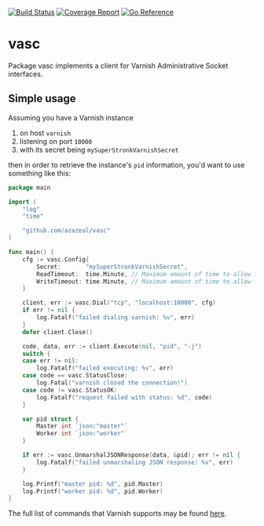 [![Build Status](https://github.com/azazeal/vasc/actions/workflows/build.yml/badge.svg)](https://github.com/azazeal/vasc/actions/workflows/build.yml)
[![Coverage Report](https://coveralls.io/repos/github/azazeal/vasc/badge.svg?branch=master)](https://coveralls.io/github/azazeal/vasc?branch=master)
[![Go Reference](https://pkg.go.dev/badge/github.com/vasc.svg)](https://pkg.go.dev/github.com/azazeal/vasc)

# vasc

Package vasc implements a client for Varnish Administrative Socket interfaces.

## Simple usage

Assuming you have a Varnish instance

1. on host `varnish`
2. listening on port `10000`
3. with its secret being `mySuperStronkVarnishSecret`

then in order to retrieve the instance's `pid` information, you'd want to use
something like this:

```go
package main

import (
	"log"
	"time"

	"github.com/azazeal/vasc"
)

func main() {
	cfg := vasc.Config{
		Secret:       "mySuperStronkVarnishSecret",
		ReadTimeout:  time.Minute, // Maximum amount of time to allow for reads
		WriteTimeout: time.Minute, // Maximum amount of time to allow for writes
	}

	client, err := vasc.Dial("tcp", "localhost:10000", cfg)
	if err != nil {
		log.Fatalf("failed dialing varnish: %v", err)
	}
	defer client.Close()

	code, data, err := client.Execute(nil, "pid", "-j")
	switch {
	case err != nil:
		log.Fatalf("failed executing: %v", err)
	case code == vasc.StatusClose:
		log.Fatal("varnish closed the connection!")
	case code != vasc.StatusOK:
		log.Fatalf("request failed with status: %d", code)
	}

	var pid struct {
		Master int `json:"master"`
		Worker int `json:"worker"`
	}

	if err := vasc.UnmarshalJSONResponse(data, &pid); err != nil {
		log.Fatalf("failed unmarshaling JSON response: %v", err)
	}

	log.Printf("master pid: %d", pid.Master)
	log.Printf("worker pid: %d", pid.Worker)
}
```

The full list of commands that Varnish supports may be found
[here](https://varnish-cache.org/docs/7.0/reference/varnish-cli.html#commands).
